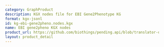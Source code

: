 ```yaml
---
category: GraphProduct
description: KGX nodes file for EBI Gene2Phenotype KG
format: kgx-jsonl
id: kg-ebi-gene2pheno.nodes.kgx
name: EBI gene2pheno KGX nodes
product_url: https://github.com/biothings/pending.api/blob/translator-output/plugins/ebi_gene2phenotype/EBIgene2pheno_kgx_nodes.jsonl
layout: product_detail
---
```

